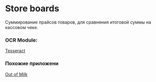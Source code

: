 # Store boards

Суммирование прайсов товаров, для сравнения итоговой суммы на кассовом чеке.

### OCR Module:

[Tesseract](https://github.com/tesseract-ocr)

### Похожие приложени

[Out of Milk](https://play.google.com/store/apps/details?id=com.capigami.outofmilk&hl=en)
